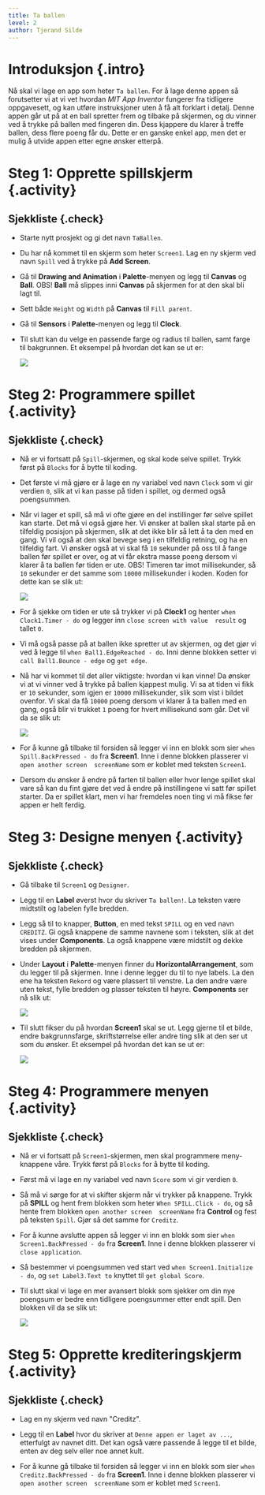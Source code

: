 ```yaml
---
title: Ta ballen
level: 2
author: Tjerand Silde
---
```


# Introduksjon {.intro}
Nå skal vi lage en app som heter `Ta ballen`. For å lage denne appen så forutsetter vi at vi vet hvordan 
*MIT App Inventor* fungerer fra tidligere oppgavesett, og kan utføre instruksjoner uten å få alt forklart i detalj. 
Denne appen går ut på at en ball spretter frem og tilbake på skjermen, og du vinner ved å trykke på ballen 
med fingeren din. Dess kjappere du klarer å treffe ballen, dess flere poeng får du. Dette er en ganske enkel 
app, men det er mulig å utvide appen etter egne ønsker etterpå.

# Steg 1: Opprette spillskjerm {.activity}

## Sjekkliste {.check}

+ Starte nytt prosjekt og gi det navn `TaBallen`. 

+ Du har nå kommet til en skjerm som heter `Screen1`. Lag en ny skjerm ved navn `Spill` ved å 
  trykke på **Add Screen**. 

+ Gå til **Drawing and Animation** i **Palette**-menyen og legg til **Canvas** og **Ball**. 
  OBS! **Ball** må slippes inni **Canvas** på skjermen for at den skal bli lagt til.

+ Sett både `Height` og `Width` på **Canvas** til `Fill parent`.

+ Gå til **Sensors** i **Palette**-menyen og legg til **Clock**.

+ Til slutt kan du velge en passende farge og radius til ballen, samt farge til bakgrunnen. 
  Et eksempel på hvordan det kan se ut er:

  ![](spill.png)

# Steg 2: Programmere spillet {.activity}

## Sjekkliste {.check}

+ Nå er vi fortsatt på `Spill`-skjermen, og skal kode selve spillet. Trykk først på `Blocks` for å bytte 
  til koding.

+ Det første vi må gjøre er å lage en ny variabel ved navn `Clock` som vi gir verdien `0`, 
  slik at vi kan passe på tiden i spillet, og dermed også poengsummen.

+ Når vi lager et spill, så må vi ofte gjøre en del instillinger før selve spillet kan starte. Det må vi 
  også gjøre her. Vi ønsker at ballen skal starte på en tilfeldig posisjon på skjermen, slik at det ikke
  blir så lett å ta den med en gang. Vi vil også at den skal bevege seg i en tilfeldig retning, og ha 
  en tilfeldig fart. Vi ønsker også at vi skal få `10` sekunder på oss til å fange ballen før spillet er over, 
  og at vi får ekstra masse poeng dersom vi klarer å ta ballen før tiden er ute. OBS! Timeren tar imot 
  millisekunder, så `10` sekunder er det samme som `10000` millisekunder i koden. Koden for dette kan se slik ut:
  
  ![](init.png)

+ For å sjekke om tiden er ute så trykker vi på **Clock1** og henter `when Clock1.Timer - do` og legger inn
  `close screen with value  result` og tallet `0`.

+ Vi må også passe på at ballen ikke spretter ut av skjermen, og det gjør vi ved å legge til 
  `when Ball1.EdgeReached - do`. Inni denne blokken setter vi `call Ball1.Bounce - edge` og `get edge`.
  
+ Nå har vi kommet til det aller viktigste: hvordan vi kan vinne! Da ønsker vi at vi vinner ved å trykke på 
  ballen kjappest mulig. Vi sa at tiden vi fikk er `10` sekunder, som igjen er `10000` millisekunder, slik som
  vist i bildet ovenfor. Vi skal da få `10000` poeng dersom vi klarer å ta ballen med en gang, også blir vi
  trukket `1` poeng for hvert millisekund som går. Det vil da se slik ut:
  
  ![](victory.png)
  
+ For å kunne gå tilbake til forsiden så legger vi inn en blokk som sier `when Spill.BackPressed - do` 
  fra **Screen1**. Inne i denne blokken plasserer vi `open another screen  screenName` som er koblet 
  med teksten `Screen1`.
  
+ Dersom du ønsker å endre på farten til ballen eller hvor lenge spillet skal vare så kan du fint 
  gjøre det ved å endre på instillingene vi satt før spillet starter. Da er spillet klart, men vi
  har fremdeles noen ting vi må fikse før appen er helt ferdig.

# Steg 3: Designe menyen {.activity}

## Sjekkliste {.check}

+ Gå tilbake til `Screen1` og `Designer`.

+ Legg til en **Label** øverst hvor du skriver `Ta ballen!`. La teksten være midtstilt og labelen fylle bredden.

+ Legg så til to knapper, **Button**, en med tekst `SPILL` og en ved navn `CREDITZ`. Gi også knappene de samme
  navnene som i teksten, slik at det vises under **Components**. La også knappene være midstilt og dekke 
  bredden på skjermen.

+ Under **Layout** i **Palette**-menyen finner du **HorizontalArrangement**, som du legger til på skjermen. 
  Inne i denne legger du til to nye labels. La den ene ha teksten `Rekord` og være plassert til venstre.
  La den andre være uten tekst, fylle bredden og plasser teksten til høyre. **Components** ser nå slik ut:
  
  ![](components1.png)

+ Til slutt fikser du på hvordan **Screen1** skal se ut. Legg gjerne til et bilde, endre bakgrunnsfarge, 
  skriftstørrelse eller andre ting slik at den ser ut som du ønsker. Et eksempel på hvordan det kan se ut er:
  
  ![](screen1.png)

# Steg 4: Programmere menyen {.activity}

## Sjekkliste {.check}

+ Nå er vi fortsatt på `Screen1`-skjermen, men skal programmere meny-knappene våre. Trykk først på `Blocks` 
  for å bytte til koding.

+ Først må vi lage en ny variabel ved navn `Score` som vi gir verdien `0`.

+ Så må vi sørge for at vi skifter skjerm når vi trykker på knappene. Trykk på **SPILL** og hent frem blokken som 
  heter `When SPILL.Click - do`, og så hente frem blokken `open another screen  screenName` fra **Control** og 
  fest på teksten `Spill`. Gjør så det samme for `Creditz`.
  
+ For å kunne avslutte appen så legger vi inn en blokk som sier `when Screen1.BackPressed - do` fra **Screen1**. 
  Inne i denne blokken plasserer vi `close application`.

+ Så bestemmer vi poengsummen ved start ved `when Screen1.Initialize - do`, og `set Label3.Text to` knyttet
  til `get global Score`.

+ Til slutt skal vi lage en mer avansert blokk som sjekker om din nye poengsum er bedre enn tidligere poengsummer
  etter endt spill. Den blokken vil da se slik ut:
  
  ![](result.png)  

# Steg 5: Opprette krediteringskjerm {.activity}

## Sjekkliste {.check}

+ Lag en ny skjerm ved navn "Creditz". 

+ Legg til en **Label** hvor du skriver at `Denne appen er laget av ...`, etterfulgt av navnet ditt. 
  Det kan også være passende å legge til et bilde, enten av deg selv eller noe annet kult.
 
+ For å kunne gå tilbake til forsiden så legger vi inn en blokk som sier `when Creditz.BackPressed - do` 
  fra **Screen1**. Inne i denne blokken plasserer vi `open another screen  screenName` som er koblet 
  med `Screen1`.